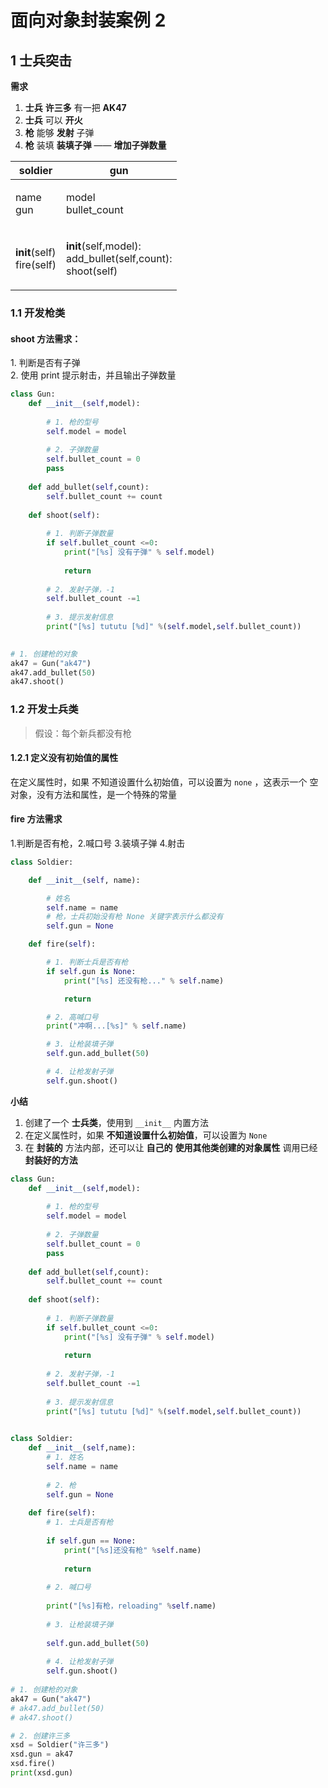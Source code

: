 # 面向对象封装案例 2

## 1 士兵突击

**需求**

1. **士兵** **许三多** 有一把 **AK47**
2. **士兵** 可以 **开火**
3. **枪** 能够 **发射** 子弹
4. **枪** 装填 **装填子弹** —— **增加子弹数量**

| soldier                             | gun                                                                    |
| ----------------------------------- | ---------------------------------------------------------------------- |
| <p>name<br>gun</p>                  | <p>model<br>bullet_count</p>                                           |
| <p>__init__(self)<br>fire(self)</p> | <p>__init__(self,model):<br>add_bullet(self,count):<br>shoot(self)</p> |

### 1.1 开发枪类

#### shoot 方法需求：

1\. 判断是否有子弹\
2\. 使用 print 提示射击，并且输出子弹数量

```python
class Gun:
    def __init__(self,model):
        
        # 1. 枪的型号
        self.model = model
        
        # 2. 子弹数量
        self.bullet_count = 0
        pass
    
    def add_bullet(self,count):
        self.bullet_count += count
        
    def shoot(self):
        
        # 1. 判断子弹数量
        if self.bullet_count <=0:
            print("[%s] 没有子弹" % self.model)
            
            return
        
        # 2. 发射子弹，-1
        self.bullet_count -=1
        
        # 3. 提示发射信息
        print("[%s] tututu [%d]" %(self.model,self.bullet_count))
        

# 1. 创建枪的对象
ak47 = Gun("ak47")
ak47.add_bullet(50)
ak47.shoot()
```

### 1.2 开发士兵类

> 假设：每个新兵都没有枪

#### 1.2.1 定义没有初始值的属性

在定义属性时，如果 不知道设置什么初始值，可以设置为 `none` ，这表示一个 空对象，没有方法和属性，是一个特殊的常量

#### fire 方法需求

1.判断是否有枪，2.喊口号 3.装填子弹 4.射击

```python
class Soldier:

    def __init__(self, name):

        # 姓名
        self.name = name
        # 枪，士兵初始没有枪 None 关键字表示什么都没有
        self.gun = None

    def fire(self):

        # 1. 判断士兵是否有枪
        if self.gun is None:
            print("[%s] 还没有枪..." % self.name)

            return

        # 2. 高喊口号
        print("冲啊...[%s]" % self.name)

        # 3. 让枪装填子弹
        self.gun.add_bullet(50)

        # 4. 让枪发射子弹
        self.gun.shoot()
```

**小结**

1. 创建了一个 **士兵类**，使用到 `__init__` 内置方法
2. 在定义属性时，如果 **不知道设置什么初始值**，可以设置为 `None`
3. 在 **封装的** 方法内部，还可以让 **自己的** **使用其他类创建的对象属性** 调用已经 **封装好的方法**

```python
class Gun:
    def __init__(self,model):
        
        # 1. 枪的型号
        self.model = model
        
        # 2. 子弹数量
        self.bullet_count = 0
        pass
    
    def add_bullet(self,count):
        self.bullet_count += count
        
    def shoot(self):
        
        # 1. 判断子弹数量
        if self.bullet_count <=0:
            print("[%s] 没有子弹" % self.model)
            
            return
        
        # 2. 发射子弹，-1
        self.bullet_count -=1
        
        # 3. 提示发射信息
        print("[%s] tututu [%d]" %(self.model,self.bullet_count))
        

class Soldier:
    def __init__(self,name):
        # 1. 姓名
        self.name = name
        
        # 2. 枪
        self.gun = None
        
    def fire(self):
        # 1. 士兵是否有枪
        
        if self.gun == None:
            print("[%s]还没有枪" %self.name)
            
            return
        
        # 2. 喊口号
        
        print("[%s]有枪，reloading" %self.name)
        
        # 3. 让枪装填子弹
        
        self.gun.add_bullet(50)
        
        # 4. 让枪发射子弹
        self.gun.shoot()
    
# 1. 创建枪的对象
ak47 = Gun("ak47")
# ak47.add_bullet(50)
# ak47.shoot()

# 2. 创建许三多
xsd = Soldier("许三多")
xsd.gun = ak47
xsd.fire()
print(xsd.gun)
```
